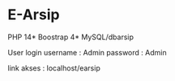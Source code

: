 # E-Arsip

PHP 14*
Boostrap 4*
MySQL/dbarsip

User login 
username : Admin
password : Admin

link akses : localhost/earsip
